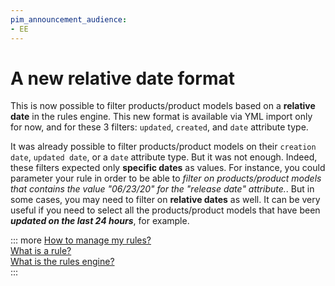 ```yaml
---
pim_announcement_audience:
- EE
---
```


# A new relative date format

This is now possible to filter products/product models based on a **relative date** in the rules engine. This new format is available via YML import only for now, and for these 3 filters: `updated`, `created`, and `date` attribute type.

It was already possible to filter products/product models on their `creation date`, `updated date`, or a `date` attribute type. But it was not enough.
Indeed, these filters expected only **specific dates** as values.
For instance, you could parameter your rule in order to be able to *filter on products/product models that contains the value "06/23/20" for the "release date" attribute.*.
But in some cases, you may need to filter on **relative dates** as well. It can be very useful if you need to select all the products/product models that have been ***updated on the last 24 hours***, for example.

::: more
[How to manage my rules?](../articles/manage-your-rules.html)  
[What is a rule?](../articles/what-is-a-rule.html)  
[What is the rules engine?](../articles/get-started-with-the-rules-engine.html)   
:::
